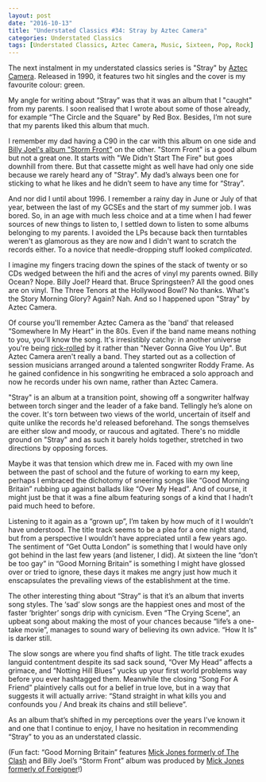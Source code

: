 ```yaml
---
layout: post
date: "2016-10-13"
title: "Understated Classics #34: Stray by Aztec Camera"
categories: Understated Classics
tags: [Understated Classics, Aztec Camera, Music, Sixteen, Pop, Rock]
---
```


The next instalment in my understated classics series is &quot;Stray&quot; by [Aztec Camera](http://killermontstreet.net). Released in 1990, it features two hit singles and the cover is my favourite colour: green.

My angle for writing about “Stray” was that it was an album that I &quot;caught&quot; from my parents. I soon realised that I wrote about some of those already, for example “The Circle and the Square&quot; by Red Box. Besides, I’m not sure that my parents liked this album that much.

I remember my dad having a C90 in the car with this album on one side and [Billy Joel&#39;s album &quot;Storm Front&quot;](http://www.billyjoel.com/news/revisiting-billy-joels-storm-front-album-25-years-later/) on the other. &quot;Storm Front&quot; is a good album but not a great one. It starts with &quot;We Didn&#39;t Start The Fire&quot; but goes downhill from there. But that cassette might as well have had only one side because we rarely heard any of &quot;Stray&quot;. My dad’s always been one for sticking to what he likes and he didn’t seem to have any time for “Stray”. 

And nor did I until about 1996. I remember a rainy day in June or July of that year, between the last of my GCSEs and the start of my summer job. I was bored. So, in an age with much less choice and at a time when I had fewer sources of new things to listen to, I settled down to listen to some albums belonging to my parents. I avoided the LPs because back then turntables weren&#39;t as glamorous as they are now and I didn&#39;t want to scratch the records either. To a novice that needle-dropping stuff looked *complicated*.

I imagine my fingers tracing down the spines of the stack of twenty or so CDs wedged between the hifi and the acres of vinyl my parents owned. Billy Ocean? Nope. Billy Joel? Heard that. Bruce Springsteen? All the good ones are on vinyl. The Three Tenors at the Hollywood Bowl? No thanks. What&#39;s the Story Morning Glory? Again? Nah. And so I happened upon &quot;Stray&quot; by Aztec Camera.

Of course you&#39;ll remember Aztec Camera as the &#39;band&#39; that released “Somewhere In My Heart” in the 80s. Even if the band name means nothing to you, you&#39;ll know the song. It&#39;s irresistibly catchy: in another universe you&#39;re being [rick-rolled](https://en.wikipedia.org/wiki/Rickrolling) by it rather than &quot;Never Gonna Give You Up&quot;. But Aztec Camera aren&#39;t really a band. They started out as a collection of session musicians arranged around a talented songwriter Roddy Frame. As he gained confidence in his songwriting he embraced a solo approach and now he records under his own name, rather than Aztec Camera.

&quot;Stray&quot; is an album at a transition point, showing off a songwriter halfway between torch singer and the leader of a fake band. Tellingly he’s alone on the cover. It&#39;s torn between two views of the world, uncertain of itself and quite unlike the records he&#39;d released beforehand. The songs themselves are either slow and moody, or raucous and agitated. There&#39;s no middle ground on &quot;Stray&quot; and as such it barely holds together, stretched in two directions by opposing forces. 

Maybe it was that tension which drew me in. Faced with my own line between the past of school and the future of working to earn my keep, perhaps I embraced the dichotomy of sneering songs like “Good Morning Britain” rubbing up against ballads like “Over My Head”. And of course, it might just be that it was a fine album featuring songs of a kind that I hadn’t paid much heed to before. 

Listening to it again as a “grown up”, I’m taken by how much of it I wouldn’t have understood. The title track seems to be a plea for a one night stand, but from a perspective I wouldn’t have appreciated until a few years ago. The sentiment of “Get Outta London” is something that I would have only got behind in the last few years (and listener, I did). At sixteen the line “don’t be too gay” in “Good Morning Britain” is something I might have glossed over or tried to ignore, these days it makes me angry just how much it enscapsulates the prevailing views of the establishment at the time.

The other interesting thing about “Stray” is that it’s an album that inverts song styles. The ‘sad’ slow songs are the happiest ones and most of the faster ‘brighter’ songs drip with cynicism. Even “The Crying Scene”, an upbeat song about making the most of your chances because “life’s a one-take movie”, manages to sound wary of believing its own advice. “How It Is” is darker still. 

The slow songs are where you find shafts of light. The title track exudes languid contentment despite its sad sack sound, “Over My Head” affects a grimace, and “Notting Hill Blues” yucks up your first world problems way before you ever hashtagged them. Meanwhile the closing “Song For A Friend” plaintively calls out for a belief in true love, but in a way that suggests it will actually arrive: “Stand straight in what kills you and confounds you / And break its chains and still believe”.

As an album that’s shifted in my perceptions over the years I’ve known it and one that I continue to enjoy, I have no hesitation in recommending “Stray” to you as an understated classic. 

(Fun fact: “Good Morning Britain” features [Mick Jones formerly of The Clash](https://en.wikipedia.org/wiki/Mick_Jones_(The_Clash_guitarist)) and Billy Joel’s “Storm Front” album was produced by [Mick Jones formerly of Foreigner](https://en.wikipedia.org/wiki/Mick_Jones_(Foreigner_guitarist))!)

